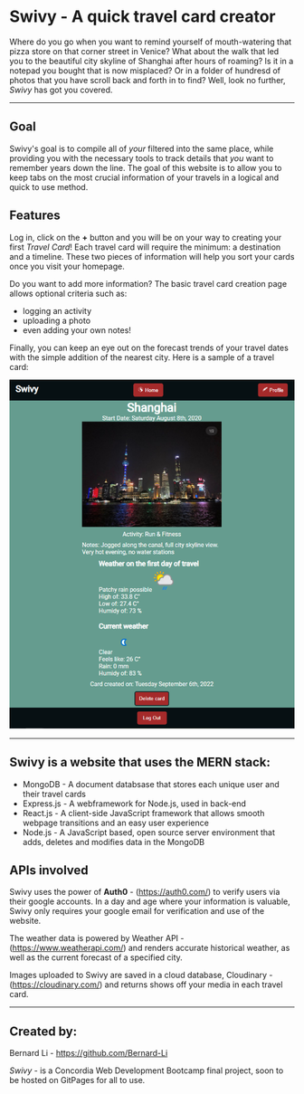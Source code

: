 # Swivy - A quick travel card creator 

Where do you go when you want to remind yourself of mouth-watering that pizza store on that corner street in Venice? What about the walk that led you to the beautiful city skyline of Shanghai after hours of roaming? Is it in a notepad you bought that is now misplaced? Or in a folder of hundresd of photos that you have scroll back and forth in to find? Well, look no further, *Swivy* has got you covered.

---
## Goal

Swivy's goal is to compile all of *your* filtered into the same place, while providing you with the necessary tools to track details that *you* want to remember years down the line. The goal of this website is to allow you to keep tabs on the most crucial information of your travels in a logical and quick to use method.
## Features
Log in, click on the **+** button and you will be on your way to creating your first *Travel Card*! Each travel card will require the minimum: a destination and a timeline. These two pieces of information will help you sort your cards once you visit your homepage.


Do you want to add more information? The basic travel card creation page allows optional criteria such as: 
- logging an activity
- uploading a photo
- even adding your own notes! 

Finally, you can keep an eye out on the forecast trends of your travel dates with the simple addition of the nearest city. Here is a sample of a travel card:

![sample of travel card, created in the latest MVP version of the site on 2022-09-06](client/src/images/SwivyEXAMPLEcard.png)

---
## Swivy is a website that uses the MERN stack:
- MongoDB - A document databsase that stores each unique user and their travel cards
- Express.js - A webframework for Node.js, used in back-end
- React.js - A client-side JavaScript framework that allows smooth webpage transitions and an easy user experience
- Node.js - A JavaScript based, open source server environment that adds, deletes and modifies data in the MongoDB

## APIs involved
Swivy uses the power of **Auth0** - (https://auth0.com/) to verify users via their google accounts. In a day and age where your information is valuable, Swivy only requires your google email for verification and use of the website.

The weather data is powered by Weather API - (https://www.weatherapi.com/) and renders accurate historical weather, as well as the current forecast of a specified city. 

Images uploaded to Swivy are saved in a cloud database, Cloudinary - (https://cloudinary.com/) and returns shows off your media in each travel card.

---
## Created by:
Bernard Li - https://github.com/Bernard-Li 

*Swivy* - is a Concordia Web Development Bootcamp final project, soon to be hosted on GitPages for all to use.


